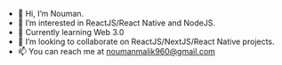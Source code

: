 - 👋 Hi, I’m Nouman.
- 👀 I’m interested in ReactJS/React Native and NodeJS.
- 🌱 Currently learning Web 3.0
- 💞️ I’m looking to collaborate on ReactJS/NextJS/React Native projects.
- 📫 You can reach me at noumanmalik960@gmail.com

